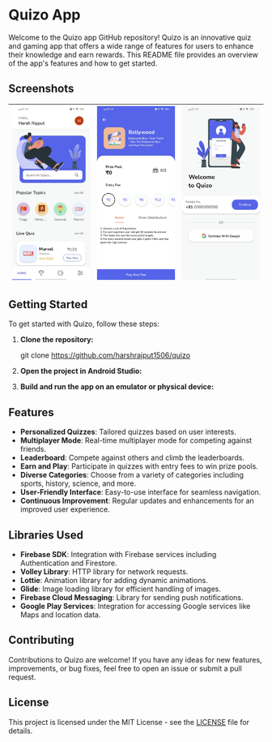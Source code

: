 # Quizo App

Welcome to the Quizo app GitHub repository! Quizo is an innovative quiz and gaming app that offers a wide range of features for users to enhance their knowledge and earn rewards. This README file provides an overview of the app's features and how to get started.

## Screenshots

| ![Screenshot 1](screenshots/screenshot1.jpg) | ![Screenshot 2](screenshots/screenshot2.jpg) | ![Screenshot 3](screenshots/screenshot3.jpg) |
|-----------------------------------------------|-----------------------------------------------|-----------------------------------------------|

## Getting Started

To get started with Quizo, follow these steps:

1. **Clone the repository:**

   git clone https://github.com/harshrajput1506/quizo


2. **Open the project in Android Studio:**

3. **Build and run the app on an emulator or physical device:**


## Features

- **Personalized Quizzes**: Tailored quizzes based on user interests.
- **Multiplayer Mode**: Real-time multiplayer mode for competing against friends.
- **Leaderboard**: Compete against others and climb the leaderboards.
- **Earn and Play**: Participate in quizzes with entry fees to win prize pools.
- **Diverse Categories**: Choose from a variety of categories including sports, history, science, and more.
- **User-Friendly Interface**: Easy-to-use interface for seamless navigation.
- **Continuous Improvement**: Regular updates and enhancements for an improved user experience.

## Libraries Used

- **Firebase SDK**: Integration with Firebase services including Authentication and Firestore.
- **Volley Library**: HTTP library for network requests.
- **Lottie**: Animation library for adding dynamic animations.
- **Glide**: Image loading library for efficient handling of images.
- **Firebase Cloud Messaging**: Library for sending push notifications.
- **Google Play Services**: Integration for accessing Google services like Maps and location data.

## Contributing

Contributions to Quizo are welcome! If you have any ideas for new features, improvements, or bug fixes, feel free to open an issue or submit a pull request.

## License

This project is licensed under the MIT License - see the [LICENSE](LICENSE) file for details.




